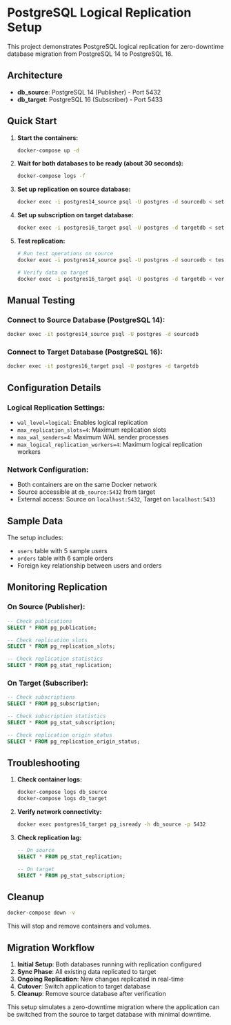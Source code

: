 # PostgreSQL Logical Replication Setup

This project demonstrates PostgreSQL logical replication for zero-downtime database migration from PostgreSQL 14 to PostgreSQL 16.

## Architecture

- **db_source**: PostgreSQL 14 (Publisher) - Port 5432
- **db_target**: PostgreSQL 16 (Subscriber) - Port 5433

## Quick Start

1. **Start the containers:**
   ```bash
   docker-compose up -d
   ```

2. **Wait for both databases to be ready (about 30 seconds):**
   ```bash
   docker-compose logs -f
   ```

3. **Set up replication on source database:**
   ```bash
   docker exec -i postgres14_source psql -U postgres -d sourcedb < setup-replication.sql
   ```

4. **Set up subscription on target database:**
   ```bash
   docker exec -i postgres16_target psql -U postgres -d targetdb < setup-subscription.sql
   ```

5. **Test replication:**
   ```bash
   # Run test operations on source
   docker exec -i postgres14_source psql -U postgres -d sourcedb < test-replication.sql
   
   # Verify data on target
   docker exec -i postgres16_target psql -U postgres -d targetdb < verify-target.sql
   ```

## Manual Testing

### Connect to Source Database (PostgreSQL 14):
```bash
docker exec -it postgres14_source psql -U postgres -d sourcedb
```

### Connect to Target Database (PostgreSQL 16):
```bash
docker exec -it postgres16_target psql -U postgres -d targetdb
```

## Configuration Details

### Logical Replication Settings:
- `wal_level=logical`: Enables logical replication
- `max_replication_slots=4`: Maximum replication slots
- `max_wal_senders=4`: Maximum WAL sender processes
- `max_logical_replication_workers=4`: Maximum logical replication workers

### Network Configuration:
- Both containers are on the same Docker network
- Source accessible at `db_source:5432` from target
- External access: Source on `localhost:5432`, Target on `localhost:5433`

## Sample Data

The setup includes:
- `users` table with 5 sample users
- `orders` table with 6 sample orders
- Foreign key relationship between users and orders

## Monitoring Replication

### On Source (Publisher):
```sql
-- Check publications
SELECT * FROM pg_publication;

-- Check replication slots
SELECT * FROM pg_replication_slots;

-- Check replication statistics
SELECT * FROM pg_stat_replication;
```

### On Target (Subscriber):
```sql
-- Check subscriptions
SELECT * FROM pg_subscription;

-- Check subscription statistics
SELECT * FROM pg_stat_subscription;

-- Check replication origin status
SELECT * FROM pg_replication_origin_status;
```

## Troubleshooting

1. **Check container logs:**
   ```bash
   docker-compose logs db_source
   docker-compose logs db_target
   ```

2. **Verify network connectivity:**
   ```bash
   docker exec postgres16_target pg_isready -h db_source -p 5432
   ```

3. **Check replication lag:**
   ```sql
   -- On source
   SELECT * FROM pg_stat_replication;
   
   -- On target
   SELECT * FROM pg_stat_subscription;
   ```

## Cleanup

```bash
docker-compose down -v
```

This will stop and remove containers and volumes.

## Migration Workflow

1. **Initial Setup**: Both databases running with replication configured
2. **Sync Phase**: All existing data replicated to target
3. **Ongoing Replication**: New changes replicated in real-time
4. **Cutover**: Switch application to target database
5. **Cleanup**: Remove source database after verification

This setup simulates a zero-downtime migration where the application can be switched from the source to target database with minimal downtime.
